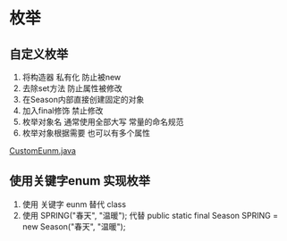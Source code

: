 # 枚举

## 自定义枚举

1. 将构造器 私有化 防止被new
2. 去除set方法 防止属性被修改
3. 在Season内部直接创建固定的对象
4. 加入final修饰 禁止修改
5. 枚举对象名 通常使用全部大写 常量的命名规范
6. 枚举对象根据需要 也可以有多个属性

[CustomEunm.java](../../../Java/com/zey/eunm_/CustomEunm.java)

## 使用关键字enum 实现枚举
1. 使用 关键字 eunm 替代 class
2. 使用 SPRING("春天", "温暖"); 代替 public static final Season SPRING = new Season("春天", "温暖");